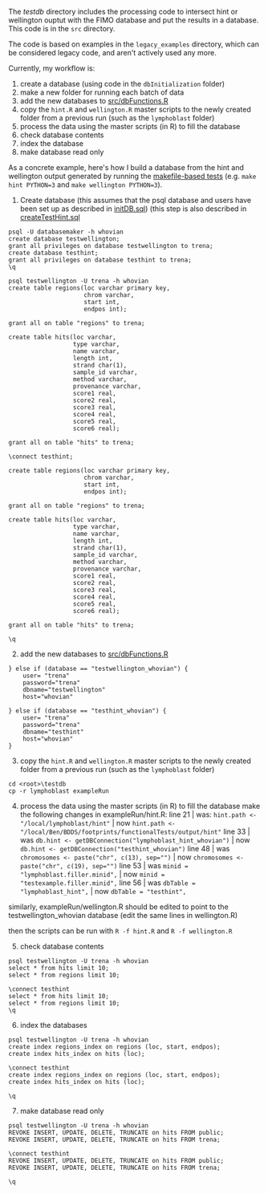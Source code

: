 The *testdb* directory includes the processing code to intersect hint or wellington ouptut with the FIMO database and put the results in a database. This code is in the `src` directory.

The code is based on examples in the `legacy_examples` directory, which can be considered legacy code, and aren't actively used any more.

Currently, my workflow is:
1. create a database (using code in the `dbInitialization` folder)
2. make a new folder for running each batch of data
3. add the new databases to [src/dbFunctions.R](https://github.com/PriceLab/BDDS/blob/master/footprints/testdb/src/dbFunctions.R)
4. copy the `hint.R` and `wellington.R` master scripts to the newly created folder from a previous run (such as the `lymphoblast` folder)
5. process the data using the master scripts (in R) to fill the database
6. check database contents
7. index the database
8. make database read only

As a concrete example, here's how I build a database from the hint and wellington output generated by running the [makefile-based tests](https://github.com/PriceLab/BDDS/tree/master/footprints/functionalTests) (e.g. `make hint PYTHON=3` and `make wellington PYTHON=3`).

1. Create database (this assumes that the psql database and users have been set up as described in [initDB.sql](https://github.com/PriceLab/BDDS/blob/master/footprints/testdb/dbInitialization/initDB.sql)) (this step is also described in [createTestHint.sql](https://github.com/PriceLab/BDDS/blob/master/footprints/testdb/dbInitialization/createTestHint.sql)
```
psql -U databasemaker -h whovian
create database testwellington;
grant all privileges on database testwellington to trena;
create database testhint;
grant all privileges on database testhint to trena;
\q

psql testwellington -U trena -h whovian
create table regions(loc varchar primary key,
                     chrom varchar,
                     start int,
                     endpos int);

grant all on table "regions" to trena;

create table hits(loc varchar,
                  type varchar,
                  name varchar,
                  length int,
                  strand char(1),
                  sample_id varchar,
                  method varchar,
                  provenance varchar,
                  score1 real,
                  score2 real,
                  score3 real,
                  score4 real,
                  score5 real,
                  score6 real);

grant all on table "hits" to trena;

\connect testhint;

create table regions(loc varchar primary key,
                     chrom varchar,
                     start int,
                     endpos int);

grant all on table "regions" to trena;

create table hits(loc varchar,
                  type varchar,
                  name varchar,
                  length int,
                  strand char(1),
                  sample_id varchar,
                  method varchar,
                  provenance varchar,
                  score1 real,
                  score2 real,
                  score3 real,
                  score4 real,
                  score5 real,
                  score6 real);

grant all on table "hits" to trena;

\q
```
2. add the new databases to [src/dbFunctions.R](https://github.com/PriceLab/BDDS/blob/master/footprints/testdb/src/dbFunctions.R)
```
} else if (database == "testwellington_whovian") {
    user= "trena"
    password="trena"
    dbname="testwellington"
    host="whovian"

} else if (database == "testhint_whovian") {
    user= "trena"
    password="trena"
    dbname="testhint"
    host="whovian"
}
```

3. copy the `hint.R` and `wellington.R` master scripts to the newly created folder from a previous run (such as the `lymphoblast` folder)
```
cd <root>\testdb
cp -r lymphoblast exampleRun
```

4. process the data using the master scripts (in R) to fill the database
make the following changes in exampleRun/hint.R:
line 21 | was: `hint.path <- "/local/lymphoblast/hint"` | now `hint.path <- "/local/Ben/BDDS/footprints/functionalTests/output/hint"`
line 33 | was `db.hint <- getDBConnection("lymphoblast_hint_whovian")` | now `db.hint <- getDBConnection("testhint_whovian")`
line 48 | was `chromosomes <- paste("chr", c(13), sep="")` | now `chromosomes <- paste("chr", c(19), sep="")`
line 53 | was `minid = "lymphoblast.filler.minid",` | now `minid = "testexample.filler.minid",`
line 56 | was `dbTable = "lymphoblast_hint",` | now `dbTable = "testhint",`

similarly, exampleRun/wellington.R should be edited to point to the testwellington_whovian database (edit the same lines in wellington.R)

then the scripts can be run with `R -f hint.R` and `R -f wellington.R`

5. check database contents
```
psql testwellington -U trena -h whovian
select * from hits limit 10;
select * from regions limit 10;

\connect testhint
select * from hits limit 10;
select * from regions limit 10;
\q
```

6. index the databases

```
psql testwellington -U trena -h whovian
create index regions_index on regions (loc, start, endpos);
create index hits_index on hits (loc);

\connect testhint
create index regions_index on regions (loc, start, endpos);
create index hits_index on hits (loc);

\q
```

7. make database read only
```
psql testwellington -U trena -h whovian
REVOKE INSERT, UPDATE, DELETE, TRUNCATE on hits FROM public;
REVOKE INSERT, UPDATE, DELETE, TRUNCATE on hits FROM trena;

\connect testhint
REVOKE INSERT, UPDATE, DELETE, TRUNCATE on hits FROM public;
REVOKE INSERT, UPDATE, DELETE, TRUNCATE on hits FROM trena;

\q
```
